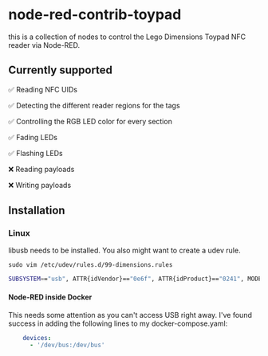 # node-red-contrib-toypad
this is a collection of nodes to control the Lego Dimensions Toypad NFC reader via Node-RED.

## Currently supported
✅ Reading NFC UIDs

✅ Detecting the different reader regions for the tags

✅ Controlling the RGB LED color for every section

✅ Fading LEDs

✅ Flashing LEDs

❌ Reading payloads

❌ Writing payloads

## Installation
### Linux
libusb needs to be installed.
You also might want to create a udev rule.
```
sudo vim /etc/udev/rules.d/99-dimensions.rules
```

```bash
SUBSYSTEM=="usb", ATTR{idVendor}=="0e6f", ATTR{idProduct}=="0241", MODE="0666"
```
#### Node-RED inside Docker
This needs some attention as you can't access USB right away.
I've found success in adding the following lines to my docker-compose.yaml:
```yaml
    devices:
      - '/dev/bus:/dev/bus'
```
